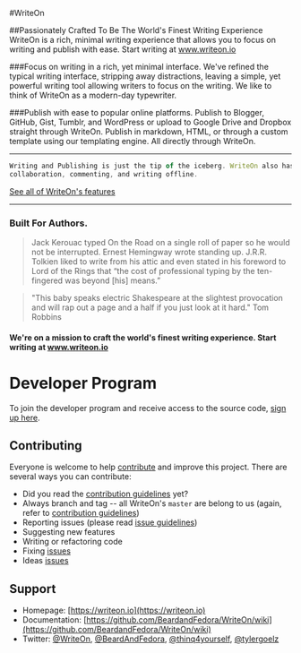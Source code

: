 #WriteOn

##Passionately Crafted To Be The World's Finest Writing Experience
WriteOn is a rich, minimal writing experience that allows you to focus on writing and publish with ease. Start writing at www.writeon.io

###Focus on writing in a rich, yet minimal interface.
We've refined the typical writing interface, stripping away distractions, leaving a simple, yet powerful writing tool allowing writers to focus on the writing. We like to think of WriteOn as a modern-day typewriter.

###Publish with ease to popular online platforms.
Publish to Blogger, GitHub, Gist, Tumblr, and WordPress or upload to Google Drive and Dropbox straight through WriteOn. Publish in markdown, HTML, or through a custom template using our templating engine. All directly through WriteOn.

---

```javascript
Writing and Publishing is just the tip of the iceberg. WriteOn also has features like 
collaboration, commenting, and writing offline. 
```
[See all of WriteOn's features](http://writeon.io/#/features)

---

### Built For Authors.
> Jack Kerouac typed On the Road on a single roll of paper so he would not be interrupted. Ernest Hemingway wrote standing up. J.R.R. Tolkien liked to write from his attic and even stated in his foreword to Lord of the Rings that “the cost of professional typing by the ten-fingered was beyond [his] means.”

> "This baby speaks electric Shakespeare at the slightest provocation and will rap out a page and a half if you just look at it hard." Tom Robbins

#### We're on a mission to craft the world's finest writing experience. Start writing at www.writeon.io

# Developer Program
To join the developer program and receive access to the source code, [sign up here](http://eepurl.com/9kD3X).

## Contributing

Everyone is welcome to help [contribute](CONTRIBUTING.md) and improve this project. There are several ways you can contribute:

* Did you read the [contribution guidelines](CONTRIBUTING.md) yet?
* Always branch and tag -- all WriteOn's `master` are belong to us (again, refer to [contribution guidelines](CONTRIBUTING.md))
* Reporting issues (please read [issue guidelines](https://github.com/necolas/issue-guidelines))
* Suggesting new features
* Writing or refactoring code 
* Fixing [issues](https://github.com/BeardandFedora/WriteOn/issues)
* Ideas [issues](https://writeon.uservoice.com)

## Support

* Homepage: [https://writeon.io](https://writeon.io)
* Documentation: [https://github.com/BeardandFedora/WriteOn/wiki](https://github.com/BeardandFedora/WriteOn/wiki)
* Twitter: [@WriteOn](https://twitter.com/WriteOn), [@BeardAndFedora](https://twitter.com/BeardAndFedora), [@thinq4yourself](https://twitter.com/thinq4yourself), [@tylergoelz](https://twitter.com/tylergoelz)

